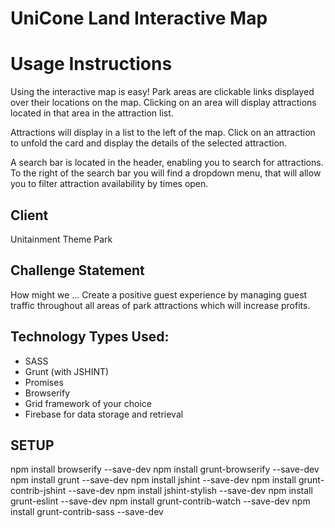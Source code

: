 # UniCone Land Interactive Map

# Usage Instructions
Using the interactive map is easy! Park areas are clickable links displayed over their locations on the map. Clicking on an area will display attractions located in that area in the attraction list.

Attractions will display in a list to the left of the map.  Click on an attraction to unfold the card and display the details of the selected attraction.

A search bar is located in the header, enabling you to search for attractions. To the right of the search bar you will find a dropdown menu, that will allow you to filter attraction availability by times open.
## Client
Unitainment Theme Park

## Challenge Statement
How might we … 
Create a positive guest experience by managing guest traffic throughout all areas of park attractions which will increase profits.

## Technology Types Used:
* SASS 
* Grunt (with JSHINT) 
* Promises
* Browserify
* Grid framework of your choice
* Firebase for data storage and retrieval

## SETUP
npm install browserify --save-dev 
npm install grunt-browserify --save-dev 
npm install grunt --save-dev 
npm install jshint --save-dev 
npm install grunt-contrib-jshint --save-dev 
npm install jshint-stylish --save-dev 
npm install grunt-eslint --save-dev 
npm install grunt-contrib-watch --save-dev 
npm install grunt-contrib-sass --save-dev
